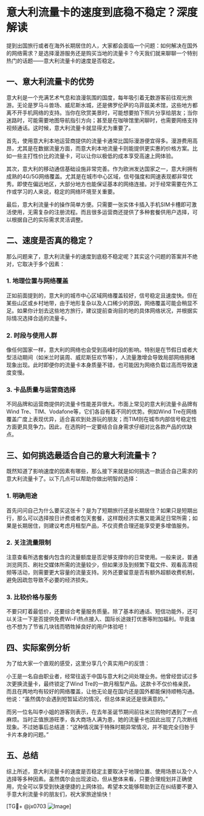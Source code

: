 # 意大利流量卡的速度到底稳不稳定？深度解读

提到出国旅行或者在海外长期居住的人，大家都会面临一个问题：如何解决在国外的网络需求？是选择漫游服务还是购买当地的流量卡？今天我们就来聊聊一个特别热门的话题——意大利流量卡的速度是否稳定。

## 一、意大利流量卡的优势

意大利是一个充满艺术气息和浪漫氛围的国度，每年吸引着无数游客前往观光旅游。无论是罗马斗兽场、威尼斯水城，还是佛罗伦萨的乌菲兹美术馆，这些地方都离不开手机网络的支持。当你在欣赏美景时，可能想要拍下照片分享给朋友；当你迷路时，可能需要地图导航指引方向；甚至是在咖啡馆里闲聊时，也需要网络支持视频通话。这时候，意大利流量卡就显得尤为重要了。

首先，使用意大利本地运营商提供的流量卡通常比国际漫游便宜得多。漫游费用高昂，尤其是在数据流量方面，而意大利本地流量卡则能提供更实惠的价格方案。比如一些主打性价比的流量卡，可以让你以极低的成本享受高速上网体验。

其次，意大利的移动通信基础设施非常完善。作为欧洲发达国家之一，意大利拥有成熟的4G/5G网络覆盖。尤其是在城市中心区域，信号强度和网速表现都非常优秀。即使在偏远地区，大部分地方也能保证基本的网络连接。对于经常需要在外工作或学习的人来说，稳定的网络环境至关重要。

最后，意大利流量卡的操作简单方便。只需要一张实体卡插入手机SIM卡槽即可激活使用，无需复杂的注册流程。而且很多运营商还提供了多种套餐供用户选择，可以根据自己的实际需求灵活调整。

## 二、速度是否真的稳定？

那么问题来了，意大利流量卡的速度到底稳不稳定呢？其实这个问题的答案并不绝对，它取决于多个因素：

### 1. 地理位置与网络覆盖

正如前面提到的，意大利的城市中心区域网络覆盖较好，信号稳定且速度快。但在某些山区或乡村地带，由于地形复杂以及人口稀少的原因，网络覆盖可能会稍显不足。如果你计划去这些地方旅行，建议提前查询目的地的具体网络状况，并根据实际情况选择合适的流量卡。

### 2. 时段与使用人群

像任何国家一样，意大利的网络也会受到高峰时段的影响。特别是在节假日或者大型活动期间（如米兰时装周、威尼斯狂欢节等），人流量激增会导致局部网络拥堵现象出现。此时即便你的流量卡本身质量不错，也可能因为网络负载过高而导致速度变慢。

### 3. 卡品质量与运营商选择

不同品牌和运营商提供的流量卡性能差异很大。市面上常见的意大利流量卡品牌有Wind Tre、TIM、Vodafone等，它们各自有着不同的优势。例如Wind Tre在网络覆盖广度上表现优异，适合喜欢到处游玩的朋友；而TIM则在城市内部信号稳定性方面更具竞争力。因此，在选购时一定要结合自身需求仔细对比各款产品的优缺点。

## 三、如何挑选最适合自己的意大利流量卡？

既然知道了影响速度的因素有哪些，那么接下来就是如何挑选一款适合自己需求的意大利流量卡了。以下几点可以帮助你做出明智的选择：

### 1. 明确用途

首先问问自己为什么要买这张卡？是为了短期旅行还是长期居住？如果只是短期出行，那么可以选择按日计费或者包天套餐，这样既经济实惠又能满足日常所需；如果是长期居住，则建议考虑月租型产品，不仅资费合理还能享受更多增值服务。

### 2. 关注流量限制

注意查看所选套餐内包含的流量额度是否足够支撑你的日常使用。一般来说，普通浏览网页、刷社交媒体所需的流量较少，但如果涉及到频繁下载文件、观看高清视频等活动，则需要更大容量的流量支持。另外还要留意是否有额外超额收费机制，避免因疏忽导致不必要的经济损失。

### 3. 比较价格与服务

不要只盯着最低价，还要综合考量服务质量。除了基本的通话、短信功能外，还可以关注一下是否提供免费Wi-Fi热点接入、国际长途拨打优惠等附加福利。毕竟谁也不想为了节省几块钱而牺牲掉良好的用户体验吧！

## 四、实际案例分析

为了给大家一个直观的感受，这里分享几个真实用户的反馈：

小王是一名自由职业者，经常往返于中国与意大利之间处理业务。他曾经尝试过多次更换流量卡，最终锁定了Wind Tre的一款月租型产品。这款卡不仅价格亲民，而且在两地均有较好的网络覆盖，让他无论是在国内还是国外都能保持顺畅沟通。他说：“虽然偶尔会遇到短暂延迟的情况，但总体来说还是很满意的。”

而另一位名叫李小姐的游客则表示，在去年圣诞节期间前往米兰购物时遇到了一点麻烦。当时正值旅游旺季，各大商场人满为患，她的流量卡也因此出现了几次断线现象。不过她事后总结道：“这种情况属于特殊时期异常情况，并不能完全归咎于卡片本身的问题。”

## 五、总结

综上所述，意大利流量卡的速度是否稳定主要取决于地理位置、使用场景以及个人选择等多种因素。虽然偶尔会出现波动，但从整体来看，只要合理规划并正确使用，完全可以享受到快速便捷的上网体验。希望本文能够帮助到正在纠结要不要入手意大利流量卡的朋友们，祝大家旅途愉快！

[TG💪+ @jx0703 ![Image](https://github.com/user-attachments/assets/dbca1d08-cadb-493c-b0ec-ad6f7a83f270)]